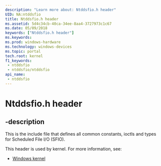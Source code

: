 ```yaml
---
description: "Learn more about: Ntddsfio.h header"
UID: NA:ntddsfio
title: Ntddsfio.h header
ms.assetid: 5d4c34cb-40ca-34ee-8aa4-3727973c1c67
ms.date: 05/09/2018
keywords: ["Ntddsfio.h header"]
ms.keywords: 
ms.prod: windows-hardware
ms.technology: windows-devices
ms.topic: portal
tech.root: kernel
f1_keywords:
 - ntddsfio
 - ntddsfio/ntddsfio
api_name:
 - ntddsfio
---
```


# Ntddsfio.h header


## -description

This is the include file that defines all common constants, ioctls and types for Scheduled File I/O (SFIO).

This header is used by kernel. For more information, see:

- [Windows kernel](../_kernel/index.md)


